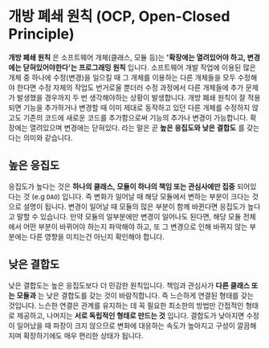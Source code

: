# 개방 폐쇄 원칙 (OCP, Open-Closed Principle)
__개방 폐쇄 원칙__ 은 소프트웨어 개체(클래스, 모듈 등)는 __'확장에는 열려있어야 하고, 변경에는 닫혀있어야한다'는 프로그래밍 원칙__ 입니다. 소프트웨어 개발 작업에 이용된 많은 개체 중 하나에 수정(변경)을 일으킬 때 그 개체를 이용하는 다른 개체들을 모두 수정해야 한다면 수정 자체의 작업도 번거로울 뿐더러 수정 과정에서 다른 개체들에 추가 문제가 발생했을 경우까지 두 번 생각해야하는 상황이 발생합니다. 개방 폐쇄 원칙이 잘 적용되면 기능을 추가하거나 변경할 때 이미 제대로 동작하고 있던 다른 개체를 수정하지 않고도 기존의 코드에 새로운 코드를 추가함으로써 기능의 추가나 변경이 가능합니다. 확장에는 열려있으며 변경에는 닫혀있다. 라는 말은 곧 __높은 응집도와 낮은 결합도__ 를 갖는다는 의미와 같습니다.

## 높은 응집도
응집도가 높다는 것은 __하나의 클래스, 모듈이 하나의 책임 또는 관심사에만 집중__ 되어있다는 것 (e.g `DAO`) 입니다. 즉 변화가 일어날 때 해당 모듈에서 변하는 부분이 크다는 것으로 설명이 됩니다. 변경이 일어날 때 모듈의 많은 부분이 함께 바뀐다면 응집도가 높다고 말할 수 있습니다. 만약 모듈의 일부분에만 변경이 일어나도 된다면, 해당 모듈 전체에서 어떤 부분이 바뀌어야 하는지 파악해야 하고, 또 그 변경으로 인해 바뀌지 않는 부분에는 다른 영향을 미치는건 아닌지 확인해야 합니다.

## 낮은 결합도
낮은 결합도는 높은 응집도보다 더 민감한 원칙입니다. 책임과 관심사가 __다른 클래스 또는 모듈과__ 는 낮은 결합도를 갖는 것이 바람직합니다. 즉 느슨하게 연결된 형태를 갖는 것입니다. 느슨한 연결은 관계를 유지하는 데 꼭 필요한 최소한의 방법만 간접적인 형태로 제공하고, 나머지는 __서로 독립적인 형태로 만드는 것__ 입니다. 결합도가 낮아지면 수정이 일어났을 때 파장이 크지 않으므로 변화에 대응하는 속도가 높아지고 구성이 깔끔해지며 확장하기에도 매우 편리한 상태가 됩니다.

